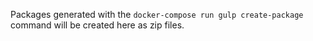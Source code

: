 Packages generated with the `docker-compose run gulp create-package` command will be created here as zip files.
